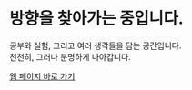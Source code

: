 # 방향을 찾아가는 중입니다.

공부와 실험, 그리고 여러 생각들을 담는 공간입니다.  
천천히, 그러나 분명하게 나아갑니다.

[웹 페이지 바로 가기](https://aid098proton.github.io/aid098proton/)
